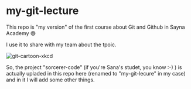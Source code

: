 # my-git-lecture

This repo is "my version" of the first course about Git and Github in Sayna Academy  😄

I use it to share with my team about the tpoic.

![git-cartoon-xkcd](https://imgs.xkcd.com/comics/git.png)

So, the project "sorcerer-code" (if you're Sana's studet, you know :-) ) is actually upladed in this repo here (renamed to "my-git-lecure" in my case) and in it I will add some other things.
